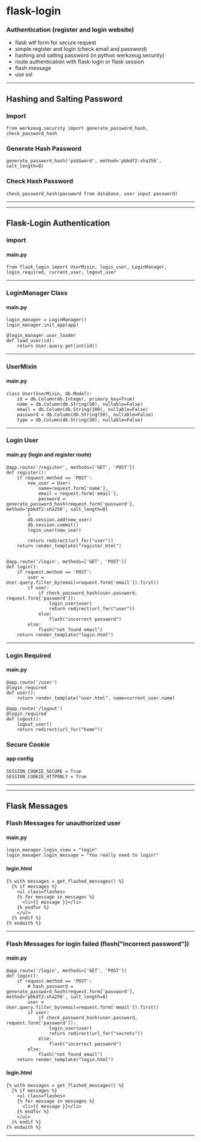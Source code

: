 # flask-login

### Authentication (register and login website)
- flask wtf form for secure request
- simple register and login (check email and password)
- hashing and salting password (in python werkzeug.security)
- route authentication with flask-login or flask session
- flash message
- use ssl
---------------------------------
## Hashing and Salting Password
### Import 
```
from werkzeug.security import generate_password_hash, check_password_hash
```

### Generate Hash Password
```
generate_password_hash('pa$$word', method='pbkdf2:sha256', salt_length=8)
```

### Check Hash Password
```
check_password_hash(password from database, user input password)
```
-------------------------------------
------------------
## Flask-Login Authentication
### import
#### main.py
```
from flask_login import UserMixin, login_user, LoginManager, login_required, current_user, logout_user
```
----------------------------
### LoginManager Class
#### main.py
```
login_manager = LoginManager()
login_manager.init_app(app)

@login_manager.user_loader
def load_user(id):
    return User.query.get(int(id))
```
-------------------------
### UserMixin
#### main.py
```
class User(UserMixin, db.Model):
    id = db.Column(db.Integer, primary_key=True)
    name = db.Column(db.String(50), nullable=False)
    email = db.Column(db.String(100), nullable=False)
    password = db.Column(db.String(50), nullable=False)
    type = db.Column(db.String(50), nullable=False)
```
--------------------------
### Login User
#### main.py (login and register route)
```
@app.route('/register', methods=['GET', 'POST'])
def register():
    if request.method == 'POST':
        new_user = User(
            name=request.form['name'],
            email = request.form['email'],
            password = generate_password_hash(request.form['password'], method='pbkdf2:sha256', salt_length=8)
        )
        db.session.add(new_user)
        db.session.commit()
        login_user(new_user)

        return redirect(url_for("user"))
    return render_template("register.html")


@app.route('/login', methods=['GET', 'POST'])
def login():
    if request.method == 'POST':
        user = User.query.filter_by(email=request.form['email']).first()
        if user:
            if check_password_hash(user.password, request.form['password']):
                login_user(user)
                return redirect(url_for("user"))
            else:
                flash("incorrect password")
        else:
            flash("not found email")
    return render_template("login.html")
```
----------------------------------
### Login Required
#### main.py
```
@app.route('/user')
@login_required
def user():
    return render_template("user.html", name=current_user.name)
    
@app.route('/logout')
@login_required
def logout():
    logout_user()
    return redirect(url_for("home"))
```

### Secure Cookie
#### app config
```
SESSION_COOKIE_SECURE = True
SESSION_COOKIE_HTTPONLY = True
```

---------------------------------
------------------
## Flask Messages
### Flash Messages for unauthorized user
#### main.py
```
login_manager.login_view = "login"
login_manager.login_message = "You really need to login!"
```
#### login.html
```
{% with messages = get_flashed_messages() %}
  {% if messages %}
    <ul class=flashes>
    {% for message in messages %}
      <li>{{ message }}</li>
    {% endfor %}
    </ul>
  {% endif %}
{% endwith %}
```
---------------------------------------
### Flash Messages for login failed (flash("incorrect password"))
#### main.py
```
@app.route('/login', methods=['GET', 'POST'])
def login():
    if request.method == 'POST':
        # hash_password = generate_password_hash(request.form['password'], method='pbkdf2:sha256', salt_length=8)
        user = User.query.filter_by(email=request.form['email']).first()
        if user:
            if check_password_hash(user.password, request.form['password']):
                login_user(user)
                return redirect(url_for("secrets"))
            else:
                flash("incorrect password")
        else:
            flash("not found email")
    return render_template("login.html")
```
#### login.html
```
{% with messages = get_flashed_messages() %}
  {% if messages %}
    <ul class=flashes>
    {% for message in messages %}
      <li>{{ message }}</li>
    {% endfor %}
    </ul>
  {% endif %}
{% endwith %}
```
----------------------------------------
